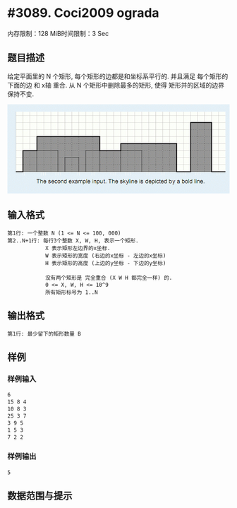 # #3089. Coci2009 ograda

内存限制：128 MiB时间限制：3 Sec

## 题目描述

给定平面里的 N 个矩形, 每个矩形的边都是和坐标系平行的.
并且满足 每个矩形的下面的边 和 x轴 重合.
从 N 个矩形中删除最多的矩形, 使得 矩形并的区域的边界 保持不变.

![](upload/201303/1(3).jpg)

## 输入格式

    第1行: 一个整数 N (1 <= N <= 100, 000)
    第2..N+1行: 每行3个整数 X, W, H, 表示一个矩形.
                X 表示矩形左边界的x坐标.
                W 表示矩形的宽度 (右边的x坐标 - 左边的x坐标)
                H 表示矩形的高度 (上边的y坐标 - 下边的y坐标)

                没有两个矩形是 完全重合 (X W H 都完全一样) 的.
                0 <= X, W, H <= 10^9
                所有矩形标号为 1..N

## 输出格式


    第1行: 最少留下的矩形数量 B
    

## 样例

### 样例输入

    
    6
    15 8 4
    10 8 3
    25 3 7
    3 9 5
    1 5 3
    7 2 2
    
    
    

### 样例输出

    
    5
    

## 数据范围与提示
